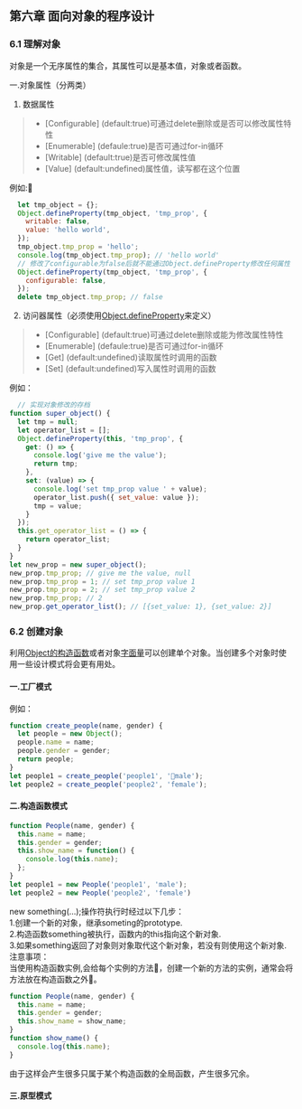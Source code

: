 ## 第六章 面向对象的程序设计
  
### 6.1 理解对象
  对象是一个无序属性的集合，其属性可以是基本值，对象或者函数。

一.对象属性（分两类）  
1. 数据属性
>*  [Configurable] (default:true)可通过delete删除或是否可以修改属性特性  
>*  [Enumerable] (defaule:true)是否可通过for-in循环
>*  [Writable] (default:true)是否可修改属性值
>*  [Value] (default:undefined)属性值，读写都在这个位置

例如:  
```javascript
  let tmp_object = {};
  Object.defineProperty(tmp_object, 'tmp_prop', {
    writable: false,
    value: 'hello world',
  });
  tmp_object.tmp_prop = 'hello';
  console.log(tmp_object.tmp_prop); // 'hello world'
  // 修改了configurable为false后就不能通过Object.defineProperty修改任何属性
  Object.defineProperty(tmp_object, 'tmp_prop', {
    configurable: false,
  });
  delete tmp_object.tmp_prop; // false
```

2. 访问器属性（必须使用[Object.defineProperty](https://developer.mozilla.org/zh-CN/docs/Web/JavaScript/Reference/Global_Objects/Object/defineProperty)来定义）
>*  [Configurable] (default:true)可通过delete删除或能为修改属性特性  
>*  [Enumerable] (defaule:true)是否可通过for-in循环
>*  [Get] (default:undefined)读取属性时调用的函数
>*  [Set] (default:undefined)写入属性时调用的函数

例如：
```javascript
  // 实现对象修改的存档
function super_object() {
  let tmp = null;
  let operator_list = [];
  Object.defineProperty(this, 'tmp_prop', {
    get: () => {
      console.log('give me the value');
      return tmp;
    },
    set: (value) => {
      console.log('set tmp_prop value ' + value);
      operator_list.push({ set_value: value });
      tmp = value;
    }
  });
  this.get_operator_list = () => {
    return operator_list;
  }
}
let new_prop = new super_object();
new_prop.tmp_prop; // give me the value, null
new_prop.tmp_prop = 1; // set tmp_prop value 1
new_prop.tmp_prop = 2; // set tmp_prop value 2
new_prop.tmp_prop; // 2
new_prop.get_operator_list(); // [{set_value: 1}, {set_value: 2}]
```

### 6.2 创建对象
  利用[Object的构造函数](https://developer.mozilla.org/zh-CN/docs/Web/JavaScript/Reference/Global_Objects/Object)或者对象[字面量](https://developer.mozilla.org/zh-CN/docs/Web/JavaScript/Reference/Operators/Object_initializer)可以创建单个对象。当创建多个对象时使用一些设计模式将会更有用处。  
#### 一.工厂模式
  例如：
  ```javascript
  function create_people(name, gender) {
    let people = new Object();
    people.name = name;
    people.gender = gender;
    return people;
  }
  let people1 = create_people('people1', 'male');
  let people2 = create_people('people2', 'female');
  ```
#### 二.构造函数模式
  ```javascript
  function People(name, gender) {
    this.name = name;
    this.gender = gender;
    this.show_name = function() {
      console.log(this.name);
    };
  }
  let people1 = new People('people1', 'male');
  let people2 = new People('people2', 'female')
  ```
  new something(...);操作符执行时经过以下几步：  
  1.创建一个新的对象，继承someting的prototype.  
  2.构造函数something被执行，函数内的this指向这个新对象.  
  3.如果something返回了对象则对象取代这个新对象，若没有则使用这个新对象.  
  注意事项：  
  当使用构造函数实例,会给每个实例的方法，创建一个新的方法的实例，通常会将方法放在构造函数之外。
  ```javascript
  function People(name, gender) {
    this.name = name;
    this.gender = gender;
    this.show_name = show_name;
  }
  function show_name() {
    console.log(this.name);
  }
  ```
  由于这样会产生很多只属于某个构造函数的全局函数，产生很多冗余。  
#### 三.原型模式